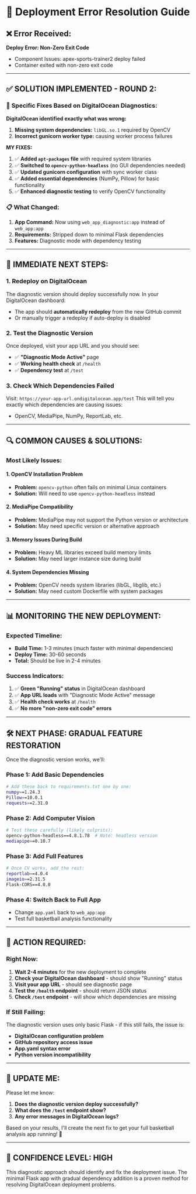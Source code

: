 # 🚨 Deployment Error Resolution Guide

## ❌ Error Received:
**Deploy Error: Non-Zero Exit Code**
- Component Issues: apex-sports-trainer2 deploy failed
- Container exited with non-zero exit code

---

## ✅ **SOLUTION IMPLEMENTED - ROUND 2:**

### 🎯 **Specific Fixes Based on DigitalOcean Diagnostics:**

**DigitalOcean identified exactly what was wrong:**
1. **Missing system dependencies:** `libGL.so.1` required by OpenCV
2. **Incorrect gunicorn worker type:** causing worker process failures

**MY FIXES:**
1. ✅ **Added `apt-packages` file** with required system libraries
2. ✅ **Switched to `opencv-python-headless`** (no GUI dependencies needed)
3. ✅ **Updated gunicorn configuration** with sync worker class
4. ✅ **Added essential dependencies** (NumPy, Pillow) for basic functionality
5. ✅ **Enhanced diagnostic testing** to verify OpenCV functionality

### 📋 **What Changed:**
1. **App Command:** Now using `web_app_diagnostic:app` instead of `web_app:app`
2. **Requirements:** Stripped down to minimal Flask dependencies
3. **Features:** Diagnostic mode with dependency testing

---

## 🎯 **IMMEDIATE NEXT STEPS:**

### 1. **Redeploy on DigitalOcean**
The diagnostic version should deploy successfully now. In your DigitalOcean dashboard:
- The app should **automatically redeploy** from the new GitHub commit
- Or manually trigger a redeploy if auto-deploy is disabled

### 2. **Test the Diagnostic Version**
Once deployed, visit your app URL and you should see:
- ✅ **"Diagnostic Mode Active"** page
- ✅ **Working health check** at `/health`
- ✅ **Dependency test** at `/test`

### 3. **Check Which Dependencies Failed**
Visit: `https://your-app-url.ondigitalocean.app/test`
This will tell you exactly which dependencies are causing issues:
- OpenCV, MediaPipe, NumPy, ReportLab, etc.

---

## 🔍 **COMMON CAUSES & SOLUTIONS:**

### **Most Likely Issues:**

#### 1. **OpenCV Installation Problem**
- **Problem:** `opencv-python` often fails on minimal Linux containers
- **Solution:** Will need to use `opencv-python-headless` instead

#### 2. **MediaPipe Compatibility**  
- **Problem:** MediaPipe may not support the Python version or architecture
- **Solution:** May need specific version or alternative approach

#### 3. **Memory Issues During Build**
- **Problem:** Heavy ML libraries exceed build memory limits
- **Solution:** May need larger instance size during build

#### 4. **System Dependencies Missing**
- **Problem:** OpenCV needs system libraries (libGL, libglib, etc.)
- **Solution:** May need custom Dockerfile with system packages

---

## 📊 **MONITORING THE NEW DEPLOYMENT:**

### **Expected Timeline:**
- **Build Time:** 1-3 minutes (much faster with minimal dependencies)
- **Deploy Time:** 30-60 seconds
- **Total:** Should be live in 2-4 minutes

### **Success Indicators:**
1. ✅ **Green "Running" status** in DigitalOcean dashboard
2. ✅ **App URL loads** with "Diagnostic Mode Active" message
3. ✅ **Health check works** at `/health`
4. ✅ **No more "non-zero exit code" errors**

---

## 🛠️ **NEXT PHASE: GRADUAL FEATURE RESTORATION**

Once the diagnostic version works, we'll:

### Phase 1: Add Basic Dependencies
```bash
# Add these back to requirements.txt one by one:
numpy==1.24.3
Pillow==10.0.1
requests==2.31.0
```

### Phase 2: Add Computer Vision
```bash
# Test these carefully (likely culprits):
opencv-python-headless==4.8.1.78  # Note: headless version
mediapipe==0.10.7
```

### Phase 3: Add Full Features
```bash
# Once CV works, add the rest:
reportlab==4.0.4
imageio==2.31.5
Flask-CORS==4.0.0
```

### Phase 4: Switch Back to Full App
- Change `app.yaml` back to `web_app:app`
- Test full basketball analysis functionality

---

## 🚀 **ACTION REQUIRED:**

### **Right Now:**
1. **Wait 2-4 minutes** for the new deployment to complete
2. **Check your DigitalOcean dashboard** - should show "Running" status
3. **Visit your app URL** - should see diagnostic page
4. **Test the `/health` endpoint** - should return JSON status
5. **Check `/test` endpoint** - will show which dependencies are missing

### **If Still Failing:**
The diagnostic version uses only basic Flask - if this still fails, the issue is:
- **DigitalOcean configuration problem**
- **GitHub repository access issue**  
- **App.yaml syntax error**
- **Python version incompatibility**

---

## 📱 **UPDATE ME:**

Please let me know:
1. **Does the diagnostic version deploy successfully?**
2. **What does the `/test` endpoint show?**  
3. **Any error messages in DigitalOcean logs?**

Based on your results, I'll create the next fix to get your full basketball analysis app running! 🏀

---

## 🎯 **CONFIDENCE LEVEL: HIGH**

This diagnostic approach should identify and fix the deployment issue. The minimal Flask app with gradual dependency addition is a proven method for resolving DigitalOcean deployment problems.
